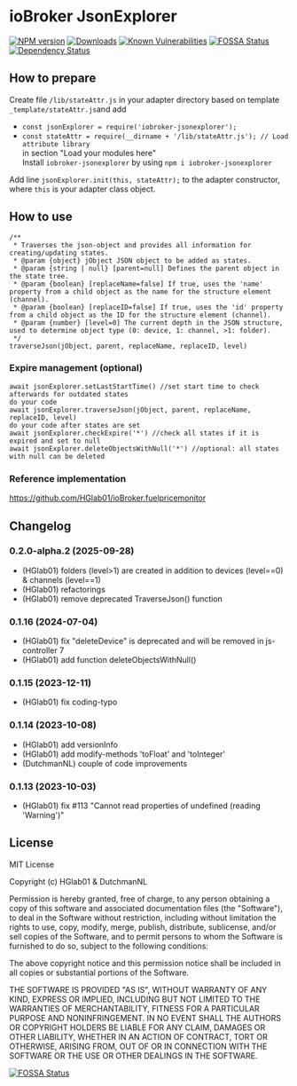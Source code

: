 # ioBroker JsonExplorer


[![NPM version](http://img.shields.io/npm/v/iobroker-jsonexplorer.svg)](https://www.npmjs.com/package/iobroker-jsonexplorer)
[![Downloads](https://img.shields.io/npm/dm/iobroker-jsonexplorer)](https://www.npmjs.com/package/iobroker-jsonexplorer)
[![Known Vulnerabilities](https://snyk.io/test/github/HGlab01/iobroker-jsonexplorer/badge.svg)](https://snyk.io/test/github/HGlab01/iobroker-jsonexplorer)
[![FOSSA Status](https://app.fossa.com/api/projects/git%2Bgithub.com%2FHGlab01%2FioBroker-jsonExplorer.svg?type=shield)](https://app.fossa.com/projects/git%2Bgithub.com%2FHGlab01%2FioBroker-jsonExplorer?ref=badge_shield)
[![Dependency Status](https://status.david-dm.org/gh/hglab01/iobroker-jsonexplorer.svg)](https://david-dm.org/HGlab01/iobroker-jsonexplorer)


## How to prepare
Create file `/lib/stateAttr.js` in your adapter directory based on template `_template/stateAttr.js`and add  
* `const jsonExplorer = require('iobroker-jsonexplorer');`
* `const stateAttr = require(__dirname + '/lib/stateAttr.js'); // Load attribute library`  
in section "Load your modules here"  
Install `iobroker-jsonexplorer` by using `npm i iobroker-jsonexplorer`  


Add line `jsonExplorer.init(this, stateAttr);` to the adapter constructor, where `this` is your adapter class object.  

## How to use
```
/**
 * Traverses the json-object and provides all information for creating/updating states.
 * @param {object} jObject JSON object to be added as states.
 * @param {string | null} [parent=null] Defines the parent object in the state tree.
 * @param {boolean} [replaceName=false] If true, uses the 'name' property from a child object as the name for the structure element (channel).
 * @param {boolean} [replaceID=false] If true, uses the 'id' property from a child object as the ID for the structure element (channel).
 * @param {number} [level=0] The current depth in the JSON structure, used to determine object type (0: device, 1: channel, >1: folder).
 */
traverseJson(jObject, parent, replaceName, replaceID, level)
```
### Expire management (optional)
```
await jsonExplorer.setLastStartTime() //set start time to check afterwards for outdated states
do your code
await jsonExplorer.traverseJson(jObject, parent, replaceName, replaceID, level)
do your code after states are set
await jsonExplorer.checkExpire('*') //check all states if it is expired and set to null
await jsonExplorer.deleteObjectsWithNull('*') //optional: all states with null can be deleted
```

### Reference implementation
https://github.com/HGlab01/ioBroker.fuelpricemonitor

## Changelog
<!--
    Placeholder for the next version (at the beginning of the line):
    ### __WORK IN PROGRESS__
-->
### 0.2.0-alpha.2 (2025-09-28)
* (HGlab01) folders (level>1) are created in addition to devices (level==0) & channels (level==1)
* (HGlab01) refactorings
* (HGlab01) remove deprecated TraverseJson() function

### 0.1.16 (2024-07-04)
* (HGlab01) fix "deleteDevice" is deprecated and will be removed in js-controller 7
* (HGlab01) add function deleteObjectsWithNull()

### 0.1.15 (2023-12-11)
* (HGlab01) fix coding-typo

### 0.1.14 (2023-10-08)
* (HGlab01) add versionInfo
* (HGlab01) add modify-methods 'toFloat' and 'toInteger'
* (DutchmanNL) couple of code improvements

### 0.1.13 (2023-10-03)
* (HGlab01) fix #113 "Cannot read properties of undefined (reading 'Warning')"

## License
MIT License

Copyright (c) HGlab01 & DutchmanNL

Permission is hereby granted, free of charge, to any person obtaining a copy
of this software and associated documentation files (the "Software"), to deal
in the Software without restriction, including without limitation the rights
to use, copy, modify, merge, publish, distribute, sublicense, and/or sell
copies of the Software, and to permit persons to whom the Software is
furnished to do so, subject to the following conditions:

The above copyright notice and this permission notice shall be included in all
copies or substantial portions of the Software.

THE SOFTWARE IS PROVIDED "AS IS", WITHOUT WARRANTY OF ANY KIND, EXPRESS OR
IMPLIED, INCLUDING BUT NOT LIMITED TO THE WARRANTIES OF MERCHANTABILITY,
FITNESS FOR A PARTICULAR PURPOSE AND NONINFRINGEMENT. IN NO EVENT SHALL THE
AUTHORS OR COPYRIGHT HOLDERS BE LIABLE FOR ANY CLAIM, DAMAGES OR OTHER
LIABILITY, WHETHER IN AN ACTION OF CONTRACT, TORT OR OTHERWISE, ARISING FROM,
OUT OF OR IN CONNECTION WITH THE SOFTWARE OR THE USE OR OTHER DEALINGS IN THE
SOFTWARE.


[![FOSSA Status](https://app.fossa.com/api/projects/git%2Bgithub.com%2FHGlab01%2FioBroker-jsonExplorer.svg?type=large)](https://app.fossa.com/projects/git%2Bgithub.com%2FHGlab01%2FioBroker-jsonExplorer?ref=badge_large)
